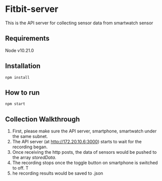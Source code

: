 # Fitbit-server
This is the API server for collecting sensor data from smartwatch sensor

## Requirements
Node v10.21.0

## Installation
```
npm install
```

## How to run
```
npm start
```

## Collection Walkthrough 
1. First, please make sure the API server, smartphone, smartwatch under the same subnet. 
2. The API server (at http://172.20.10.6:3000) starts to wait for the recording began.
3. Once receiving the http posts, the data of sensors would be pushed to the array *storedData*.
4. The recording stops once the toggle button on smartphone is switched to off. T
5. he recording results would be saved to <current time stamp>.json
  
  

